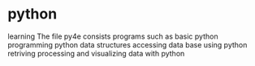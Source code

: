 # python
learning
The file py4e consists programs such as
basic python programming 
python data structures
accessing data base using python 
retriving processing and visualizing data with python
